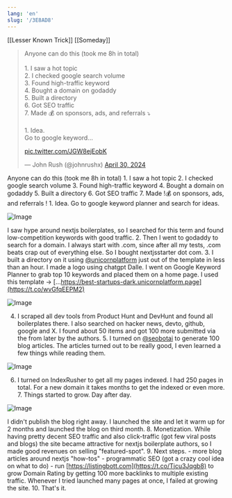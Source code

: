 ```yaml
---
lang: 'en'
slug: '/3E8AD8'
---
```


[[Lesser Known Trick]] [[Someday]]

<blockquote class="twitter-tweet">

Anyone can do this (took me 8h in total)<br/><br/>1. I saw a hot topic<br/>2. I checked google search volume<br/>3. Found high-traffic keyword<br/>4. Bought a domain on godaddy<br/>5. Built a directory<br/>6. Got SEO traffic<br/>7. Made 💰 on sponsors, ads, and referrals ⤵<br/><br/>1. Idea.<br/>Go to google keyword…

<a href="https://t.co/JGW8ejEobK">pic.twitter.com/JGW8ejEobK</a>

&mdash; John Rush (@johnrushx) <a href="https://twitter.com/johnrushx/status/1785358653022675009?ref_src=twsrc%5Etfw">April 30, 2024</a>

</blockquote>

Anyone can do this (took me 8h in total) 1. I saw a hot topic 2. I checked google search volume 3. Found high-traffic keyword 4. Bought a domain on godaddy 5. Built a directory 6. Got SEO traffic 7. Made !💰 on sponsors, ads, and referrals ! 1. Idea. Go to google keyword planner and search for ideas.

![Image](https://pbs.twimg.com/media/GMbdhW2XoAIpXWn?format=png&name=small)

I saw hype around nextjs boilerplates, so I searched for this term and found low-competition keywords with good traffic. 2. Then I went to godaddy to search for a domain. I always start with .com, since after all my tests, .com beats crap out of everything else. So I bought nextjsstarter dot com. 3. I built a directory on it using [@unicornplatform](https://twitter.com/unicornplatform) just out of the template in less than an hour. I made a logo using chatgpt Dalle. I went on Google Keyword Planner to grab top 10 keywords and placed them on a home page. I used this template -> […https://best-startups-dark.unicornplatform.page](https://t.co/wvGfqEEPM2)

![Image](https://pbs.twimg.com/media/GMbdpeOXIAEEus-?format=png&name=small)

4. I scraped all dev tools from Product Hunt and DevHunt and found all boilerplates there. I also searched on hacker news, devto, github, google and X. I found about 50 items and got 100 more submitted via the from later by the authors. 5. I turned on [@seobotai](https://twitter.com/seobotai) to generate 100 blog articles. The articles turned out to be really good, I even learned a few things while reading them.

![Image](https://pbs.twimg.com/media/GMbdxYUWIAAffiV?format=png&name=small)

6. I turned on IndexRusher to get all my pages indexed. I had 250 pages in total. For a new domain it takes months to get the indexed or even more. 7. Things started to grow. Day after day.

![Image](https://pbs.twimg.com/media/GMbeAiUXsAALMOe?format=png&name=small)

I didn't publish the blog right away. I launched the site and let it warm up for 2 months and launched the blog on third month. 8. Monetization. While having pretty decent SEO traffic and also click-traffic (got few viral posts and blogs) the site became attractive for nextjs boilerplate authors, so I made good revenues on selling "featured-spot". 9. Next steps. - more blog articles around nextjs "how-tos" - programmatic SEO (got a crazy cool idea on what to do) - run [https://listingbott.com](https://t.co/Tjcu3Jqgb8) to grow Domain Rating by getting 100 more backlinks to multiple existing traffic. Whenever I tried launched many pages at once, I failed at growing the site. 10. That's it.
